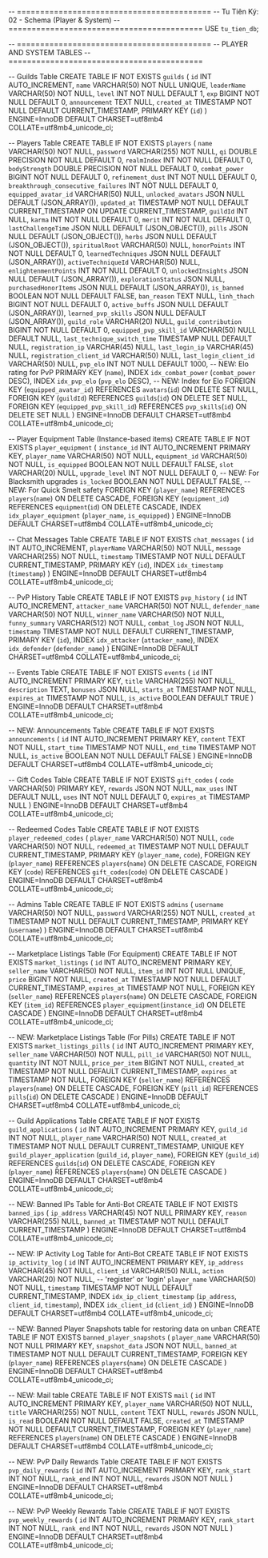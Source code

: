 -- ==========================================
-- Tu Tiên Ký: 02 - Schema (Player & System)
-- ==========================================
USE `tu_tien_db`;

-- ==========================================
-- PLAYER AND SYSTEM TABLES
-- ==========================================

-- Guilds Table
CREATE TABLE IF NOT EXISTS `guilds` (
  `id` INT AUTO_INCREMENT,
  `name` VARCHAR(50) NOT NULL UNIQUE,
  `leaderName` VARCHAR(50) NOT NULL,
  `level` INT NOT NULL DEFAULT 1,
  `exp` BIGINT NOT NULL DEFAULT 0,
  `announcement` TEXT NULL,
  `created_at` TIMESTAMP NOT NULL DEFAULT CURRENT_TIMESTAMP,
  PRIMARY KEY (`id`)
) ENGINE=InnoDB 
  DEFAULT CHARSET=utf8mb4 
  COLLATE=utf8mb4_unicode_ci;

-- Players Table
CREATE TABLE IF NOT EXISTS `players` (
  `name` VARCHAR(50) NOT NULL,
  `password` VARCHAR(255) NOT NULL,
  `qi` DOUBLE PRECISION NOT NULL DEFAULT 0,
  `realmIndex` INT NOT NULL DEFAULT 0,
  `bodyStrength` DOUBLE PRECISION NOT NULL DEFAULT 0,
  `combat_power` BIGINT NOT NULL DEFAULT 0,
  `refinement_dust` INT NOT NULL DEFAULT 0,
  `breakthrough_consecutive_failures` INT NOT NULL DEFAULT 0,
  `equipped_avatar_id` VARCHAR(50) NULL,
  `unlocked_avatars` JSON NULL DEFAULT (JSON_ARRAY()),
  `updated_at` TIMESTAMP NOT NULL DEFAULT CURRENT_TIMESTAMP ON UPDATE CURRENT_TIMESTAMP,
  `guildId` INT NULL,
  `karma` INT NOT NULL DEFAULT 0,
  `merit` INT NOT NULL DEFAULT 0,
  `lastChallengeTime` JSON NULL DEFAULT (JSON_OBJECT()),
  `pills` JSON NULL DEFAULT (JSON_OBJECT()),
  `herbs` JSON NULL DEFAULT (JSON_OBJECT()),
  `spiritualRoot` VARCHAR(50) NULL,
  `honorPoints` INT NOT NULL DEFAULT 0,
  `learnedTechniques` JSON NULL DEFAULT (JSON_ARRAY()),
  `activeTechniqueId` VARCHAR(50) NULL,
  `enlightenmentPoints` INT NOT NULL DEFAULT 0,
  `unlockedInsights` JSON NULL DEFAULT (JSON_ARRAY()),
  `explorationStatus` JSON NULL,
  `purchasedHonorItems` JSON NULL DEFAULT (JSON_ARRAY()),
  `is_banned` BOOLEAN NOT NULL DEFAULT FALSE,
  `ban_reason` TEXT NULL,
  `linh_thach` BIGINT NOT NULL DEFAULT 0,
  `active_buffs` JSON NULL DEFAULT (JSON_ARRAY()),
  `learned_pvp_skills` JSON NULL DEFAULT (JSON_ARRAY()),
  `guild_role` VARCHAR(20) NULL,
  `guild_contribution` BIGINT NOT NULL DEFAULT 0,
  `equipped_pvp_skill_id` VARCHAR(50) NULL DEFAULT NULL,
  `last_technique_switch_time` TIMESTAMP NULL DEFAULT NULL,
  `registration_ip` VARCHAR(45) NULL,
  `last_login_ip` VARCHAR(45) NULL,
  `registration_client_id` VARCHAR(50) NULL,
  `last_login_client_id` VARCHAR(50) NULL,
  `pvp_elo` INT NOT NULL DEFAULT 1000, -- NEW: Elo rating for PvP
  PRIMARY KEY (`name`),
  INDEX `idx_combat_power` (`combat_power` DESC),
  INDEX `idx_pvp_elo` (`pvp_elo` DESC), -- NEW: Index for Elo
  FOREIGN KEY (`equipped_avatar_id`) REFERENCES `avatars`(`id`) ON DELETE SET NULL,
  FOREIGN KEY (`guildId`) REFERENCES `guilds`(`id`) ON DELETE SET NULL,
  FOREIGN KEY (`equipped_pvp_skill_id`) REFERENCES `pvp_skills`(`id`) ON DELETE SET NULL
) ENGINE=InnoDB 
  DEFAULT CHARSET=utf8mb4 
  COLLATE=utf8mb4_unicode_ci;

-- Player Equipment Table (Instance-based items)
CREATE TABLE IF NOT EXISTS `player_equipment` (
  `instance_id` INT AUTO_INCREMENT PRIMARY KEY,
  `player_name` VARCHAR(50) NOT NULL,
  `equipment_id` VARCHAR(50) NOT NULL,
  `is_equipped` BOOLEAN NOT NULL DEFAULT FALSE,
  `slot` VARCHAR(20) NULL,
  `upgrade_level` INT NOT NULL DEFAULT 0, -- NEW: For Blacksmith upgrades
  `is_locked` BOOLEAN NOT NULL DEFAULT FALSE, -- NEW: For Quick Smelt safety
  FOREIGN KEY (`player_name`) REFERENCES `players`(`name`) ON DELETE CASCADE,
  FOREIGN KEY (`equipment_id`) REFERENCES `equipment`(`id`) ON DELETE CASCADE,
  INDEX `idx_player_equipment` (`player_name`, `is_equipped`)
) ENGINE=InnoDB DEFAULT CHARSET=utf8mb4 COLLATE=utf8mb4_unicode_ci;

-- Chat Messages Table
CREATE TABLE IF NOT EXISTS `chat_messages` (
  `id` INT AUTO_INCREMENT,
  `playerName` VARCHAR(50) NOT NULL,
  `message` VARCHAR(255) NOT NULL,
  `timestamp` TIMESTAMP NOT NULL DEFAULT CURRENT_TIMESTAMP,
  PRIMARY KEY (`id`),
  INDEX `idx_timestamp` (`timestamp`)
) ENGINE=InnoDB DEFAULT CHARSET=utf8mb4 COLLATE=utf8mb4_unicode_ci;

-- PvP History Table
CREATE TABLE IF NOT EXISTS `pvp_history` (
  `id` INT AUTO_INCREMENT,
  `attacker_name` VARCHAR(50) NOT NULL,
  `defender_name` VARCHAR(50) NOT NULL,
  `winner_name` VARCHAR(50) NOT NULL,
  `funny_summary` VARCHAR(512) NOT NULL,
  `combat_log` JSON NOT NULL,
  `timestamp` TIMESTAMP NOT NULL DEFAULT CURRENT_TIMESTAMP,
  PRIMARY KEY (`id`),
  INDEX `idx_attacker` (`attacker_name`),
  INDEX `idx_defender` (`defender_name`)
) ENGINE=InnoDB DEFAULT CHARSET=utf8mb4 COLLATE=utf8mb4_unicode_ci;

-- Events Table
CREATE TABLE IF NOT EXISTS `events` (
  `id` INT AUTO_INCREMENT PRIMARY KEY,
  `title` VARCHAR(255) NOT NULL,
  `description` TEXT,
  `bonuses` JSON NULL,
  `starts_at` TIMESTAMP NOT NULL,
  `expires_at` TIMESTAMP NOT NULL,
  `is_active` BOOLEAN DEFAULT TRUE
) ENGINE=InnoDB DEFAULT CHARSET=utf8mb4 COLLATE=utf8mb4_unicode_ci;

-- NEW: Announcements Table
CREATE TABLE IF NOT EXISTS `announcements` (
  `id` INT AUTO_INCREMENT PRIMARY KEY,
  `content` TEXT NOT NULL,
  `start_time` TIMESTAMP NOT NULL,
  `end_time` TIMESTAMP NOT NULL,
  `is_active` BOOLEAN NOT NULL DEFAULT FALSE
) ENGINE=InnoDB DEFAULT CHARSET=utf8mb4 COLLATE=utf8mb4_unicode_ci;

-- Gift Codes Table
CREATE TABLE IF NOT EXISTS `gift_codes` (
  `code` VARCHAR(50) PRIMARY KEY,
  `rewards` JSON NOT NULL,
  `max_uses` INT DEFAULT NULL,
  `uses` INT NOT NULL DEFAULT 0,
  `expires_at` TIMESTAMP NULL
) ENGINE=InnoDB DEFAULT CHARSET=utf8mb4 COLLATE=utf8mb4_unicode_ci;

-- Redeemed Codes Table
CREATE TABLE IF NOT EXISTS `player_redeemed_codes` (
  `player_name` VARCHAR(50) NOT NULL,
  `code` VARCHAR(50) NOT NULL,
  `redeemed_at` TIMESTAMP NOT NULL DEFAULT CURRENT_TIMESTAMP,
  PRIMARY KEY (`player_name`, `code`),
  FOREIGN KEY (`player_name`) REFERENCES `players`(`name`) ON DELETE CASCADE,
  FOREIGN KEY (`code`) REFERENCES `gift_codes`(`code`) ON DELETE CASCADE
) ENGINE=InnoDB DEFAULT CHARSET=utf8mb4 COLLATE=utf8mb4_unicode_ci;

-- Admins Table
CREATE TABLE IF NOT EXISTS `admins` (
  `username` VARCHAR(50) NOT NULL,
  `password` VARCHAR(255) NOT NULL,
  `created_at` TIMESTAMP NOT NULL DEFAULT CURRENT_TIMESTAMP,
  PRIMARY KEY (`username`)
) ENGINE=InnoDB DEFAULT CHARSET=utf8mb4 COLLATE=utf8mb4_unicode_ci;

-- Marketplace Listings Table (For Equipment)
CREATE TABLE IF NOT EXISTS `market_listings` (
  `id` INT AUTO_INCREMENT PRIMARY KEY,
  `seller_name` VARCHAR(50) NOT NULL,
  `item_id` INT NOT NULL UNIQUE,
  `price` BIGINT NOT NULL,
  `created_at` TIMESTAMP NOT NULL DEFAULT CURRENT_TIMESTAMP,
  `expires_at` TIMESTAMP NOT NULL,
  FOREIGN KEY (`seller_name`) REFERENCES `players`(`name`) ON DELETE CASCADE,
  FOREIGN KEY (`item_id`) REFERENCES `player_equipment`(`instance_id`) ON DELETE CASCADE
) ENGINE=InnoDB DEFAULT CHARSET=utf8mb4 COLLATE=utf8mb4_unicode_ci;

-- NEW: Marketplace Listings Table (For Pills)
CREATE TABLE IF NOT EXISTS `market_listings_pills` (
  `id` INT AUTO_INCREMENT PRIMARY KEY,
  `seller_name` VARCHAR(50) NOT NULL,
  `pill_id` VARCHAR(50) NOT NULL,
  `quantity` INT NOT NULL,
  `price_per_item` BIGINT NOT NULL,
  `created_at` TIMESTAMP NOT NULL DEFAULT CURRENT_TIMESTAMP,
  `expires_at` TIMESTAMP NOT NULL,
  FOREIGN KEY (`seller_name`) REFERENCES `players`(`name`) ON DELETE CASCADE,
  FOREIGN KEY (`pill_id`) REFERENCES `pills`(`id`) ON DELETE CASCADE
) ENGINE=InnoDB DEFAULT CHARSET=utf8mb4 COLLATE=utf8mb4_unicode_ci;

-- Guild Applications Table
CREATE TABLE IF NOT EXISTS `guild_applications` (
  `id` INT AUTO_INCREMENT PRIMARY KEY,
  `guild_id` INT NOT NULL,
  `player_name` VARCHAR(50) NOT NULL,
  `created_at` TIMESTAMP NOT NULL DEFAULT CURRENT_TIMESTAMP,
  UNIQUE KEY `guild_player_application` (`guild_id`, `player_name`),
  FOREIGN KEY (`guild_id`) REFERENCES `guilds`(`id`) ON DELETE CASCADE,
  FOREIGN KEY (`player_name`) REFERENCES `players`(`name`) ON DELETE CASCADE
) ENGINE=InnoDB DEFAULT CHARSET=utf8mb4 COLLATE=utf8mb4_unicode_ci;

-- NEW: Banned IPs Table for Anti-Bot
CREATE TABLE IF NOT EXISTS `banned_ips` (
  `ip_address` VARCHAR(45) NOT NULL PRIMARY KEY,
  `reason` VARCHAR(255) NULL,
  `banned_at` TIMESTAMP NOT NULL DEFAULT CURRENT_TIMESTAMP
) ENGINE=InnoDB DEFAULT CHARSET=utf8mb4 COLLATE=utf8mb4_unicode_ci;

-- NEW: IP Activity Log Table for Anti-Bot
CREATE TABLE IF NOT EXISTS `ip_activity_log` (
  `id` INT AUTO_INCREMENT PRIMARY KEY,
  `ip_address` VARCHAR(45) NOT NULL,
  `client_id` VARCHAR(50) NULL,
  `action` VARCHAR(20) NOT NULL, -- 'register' or 'login'
  `player_name` VARCHAR(50) NOT NULL,
  `timestamp` TIMESTAMP NOT NULL DEFAULT CURRENT_TIMESTAMP,
  INDEX `idx_ip_client_timestamp` (`ip_address`, `client_id`, `timestamp`),
  INDEX `idx_client_id` (`client_id`)
) ENGINE=InnoDB DEFAULT CHARSET=utf8mb4 COLLATE=utf8mb4_unicode_ci;

-- NEW: Banned Player Snapshots table for restoring data on unban
CREATE TABLE IF NOT EXISTS `banned_player_snapshots` (
  `player_name` VARCHAR(50) NOT NULL PRIMARY KEY,
  `snapshot_data` JSON NOT NULL,
  `banned_at` TIMESTAMP NOT NULL DEFAULT CURRENT_TIMESTAMP,
  FOREIGN KEY (`player_name`) REFERENCES `players`(`name`) ON DELETE CASCADE
) ENGINE=InnoDB DEFAULT CHARSET=utf8mb4 COLLATE=utf8mb4_unicode_ci;

-- NEW: Mail table
CREATE TABLE IF NOT EXISTS `mail` (
  `id` INT AUTO_INCREMENT PRIMARY KEY,
  `player_name` VARCHAR(50) NOT NULL,
  `title` VARCHAR(255) NOT NULL,
  `content` TEXT NULL,
  `rewards` JSON NULL,
  `is_read` BOOLEAN NOT NULL DEFAULT FALSE,
  `created_at` TIMESTAMP NOT NULL DEFAULT CURRENT_TIMESTAMP,
  FOREIGN KEY (`player_name`) REFERENCES `players`(`name`) ON DELETE CASCADE
) ENGINE=InnoDB DEFAULT CHARSET=utf8mb4 COLLATE=utf8mb4_unicode_ci;

-- NEW: PvP Daily Rewards Table
CREATE TABLE IF NOT EXISTS `pvp_daily_rewards` (
  `id` INT AUTO_INCREMENT PRIMARY KEY,
  `rank_start` INT NOT NULL,
  `rank_end` INT NOT NULL,
  `rewards` JSON NOT NULL
) ENGINE=InnoDB DEFAULT CHARSET=utf8mb4 COLLATE=utf8mb4_unicode_ci;

-- NEW: PvP Weekly Rewards Table
CREATE TABLE IF NOT EXISTS `pvp_weekly_rewards` (
  `id` INT AUTO_INCREMENT PRIMARY KEY,
  `rank_start` INT NOT NULL,
  `rank_end` INT NOT NULL,
  `rewards` JSON NOT NULL
) ENGINE=InnoDB DEFAULT CHARSET=utf8mb4 COLLATE=utf8mb4_unicode_ci;